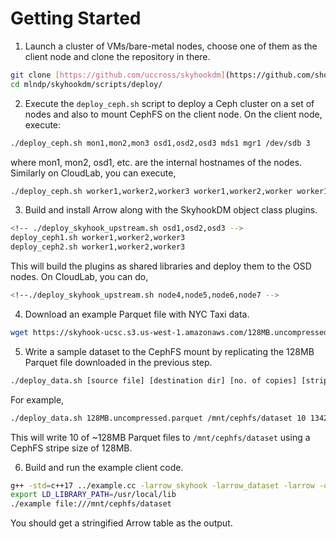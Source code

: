 # Getting Started

1. Launch a cluster of VMs/bare-metal nodes, choose one of them as the client node and clone the repository in there.
```bash
git clone [https://github.com/uccross/skyhookdm](https://github.com/shou123/mlndp.git)
cd mlndp/skyhookdm/scripts/deploy/
```

2. Execute the `deploy_ceph.sh` script to deploy a Ceph cluster on a set of nodes and also to mount CephFS on the client node. On the client node, execute:

```bash
./deploy_ceph.sh mon1,mon2,mon3 osd1,osd2,osd3 mds1 mgr1 /dev/sdb 3
```
where mon1, mon2, osd1, etc. are the internal hostnames of the nodes. Similarly on CloudLab, you can execute,

```bash
./deploy_ceph.sh worker1,worker2,worker3 worker1,worker2,worker worker1 worker1 /dev/vda3 3
```

3. Build and install Arrow along with the SkyhookDM object class plugins.

```bash
<!-- ./deploy_skyhook_upstream.sh osd1,osd2,osd3 -->
deploy_ceph1.sh worker1,worker2,worker3
deploy_ceph2.sh worker1,worker2,worker3
```
This will build the plugins as shared libraries and deploy them to the OSD nodes. On CloudLab, you can do,

```bash
<!--./deploy_skyhook_upstream.sh node4,node5,node6,node7 -->
```

4. Download an example Parquet file with NYC Taxi data.
```bash
wget https://skyhook-ucsc.s3.us-west-1.amazonaws.com/128MB.uncompressed.parquet
```

5. Write a sample dataset to the CephFS mount by replicating the 128MB Parquet file downloaded in the previous step.

```bash
./deploy_data.sh [source file] [destination dir] [no. of copies] [stripe unit]
```

For example,
```bash
./deploy_data.sh 128MB.uncompressed.parquet /mnt/cephfs/dataset 10 134217728
```

This will write 10 of ~128MB Parquet files to `/mnt/cephfs/dataset` using a CephFS stripe size of 128MB. 

6. Build and run the example client code.
```bash
g++ -std=c++17 ../example.cc -larrow_skyhook -larrow_dataset -larrow -o example
export LD_LIBRARY_PATH=/usr/local/lib
./example file:///mnt/cephfs/dataset
```

You should get a stringified Arrow table as the output.
